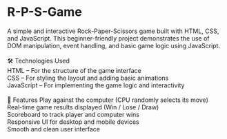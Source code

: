 # R-P-S-Game
A simple and interactive Rock-Paper-Scissors game built with HTML, CSS, and JavaScript. This beginner-friendly project demonstrates the use of DOM manipulation, event handling, and basic game logic using JavaScript.
<br>
<br>
🛠️ Technologies Used
<br>
HTML – For the structure of the game interface
<br>
CSS – For styling the layout and adding basic animations
<br>
JavaScript – For implementing the game logic and interactivity
<br>
<br>
🚀 Features
Play against the computer (CPU randomly selects its move)
<br>
Real-time game results displayed (Win / Lose / Draw)
<br>
Scoreboard to track player and computer wins
<br>
Responsive UI for desktop and mobile devices
<br>
Smooth and clean user interface
